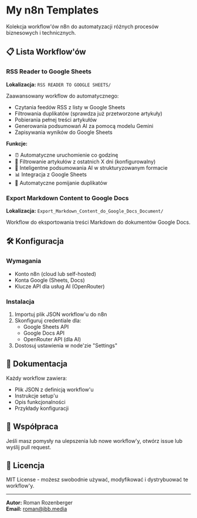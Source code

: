 # My n8n Templates

Kolekcja workflow'ów n8n do automatyzacji różnych procesów biznesowych i technicznych.

## 📋 Lista Workflow'ów

### RSS Reader to Google Sheets
**Lokalizacja:** `RSS READER TO GOOGLE SHEETS/`

Zaawansowany workflow do automatycznego:
- Czytania feedów RSS z listy w Google Sheets
- Filtrowania duplikatów (sprawdza już przetworzone artykuły)
- Pobierania pełnej treści artykułów
- Generowania podsumowań AI za pomocą modelu Gemini
- Zapisywania wyników do Google Sheets

**Funkcje:**
- ⏰ Automatyczne uruchomienie co godzinę
- 🔄 Filtrowanie artykułów z ostatnich X dni (konfigurowalny)
- 🤖 Inteligentne podsumowania AI w strukturyzowanym formacie
- 📊 Integracja z Google Sheets
- 🚫 Automatyczne pomijanie duplikatów

### Export Markdown Content to Google Docs
**Lokalizacja:** `Export_Markdown_Content_do_Google_Docs_Document/`

Workflow do eksportowania treści Markdown do dokumentów Google Docs.

## 🛠️ Konfiguracja

### Wymagania
- Konto n8n (cloud lub self-hosted)
- Konta Google (Sheets, Docs)
- Klucze API dla usług AI (OpenRouter)

### Instalacja
1. Importuj plik JSON workflow'u do n8n
2. Skonfiguruj credentiale dla:
   - Google Sheets API
   - Google Docs API
   - OpenRouter API (dla AI)
3. Dostosuj ustawienia w node'zie "Settings"

## 📖 Dokumentacja

Każdy workflow zawiera:
- Plik JSON z definicją workflow'u
- Instrukcje setup'u
- Opis funkcjonalności
- Przykłady konfiguracji

## 🤝 Współpraca

Jeśli masz pomysły na ulepszenia lub nowe workflow'y, otwórz issue lub wyślij pull request.

## 📄 Licencja

MIT License - możesz swobodnie używać, modyfikować i dystrybuować te workflow'y.

---

**Autor:** Roman Rozenberger  
**Email:** roman@ibb.media
